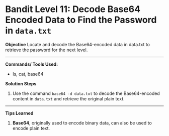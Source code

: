 # Bandit Level 11: Decode Base64 Encoded Data to Find the Password in `data.txt`

**Objective**
Locate and decode the Base64-encoded data in data.txt to retrieve the password for the next level.

---

**Commands/ Tools Used:**
- ls, cat, base64

**Solution Steps**

1. Use the command `base64 -d data.txt` to decode the Base64-encoded content in `data.txt` and retrieve the original plain text.

---

**Tips Learned**
1. **Base64**, originally used to encode binary data, can also be used to encode plain text.
